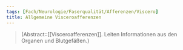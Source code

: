 ```yaml
---
tags: [Fach/Neurologie/Faserqualität/Afferenzen/Viscero]
title: Allgemeine Visceroafferenzen
---
```

> (Abstract::[[Visceroafferenzen]]. Leiten Informationen aus den Organen und Blutgefäßen.)